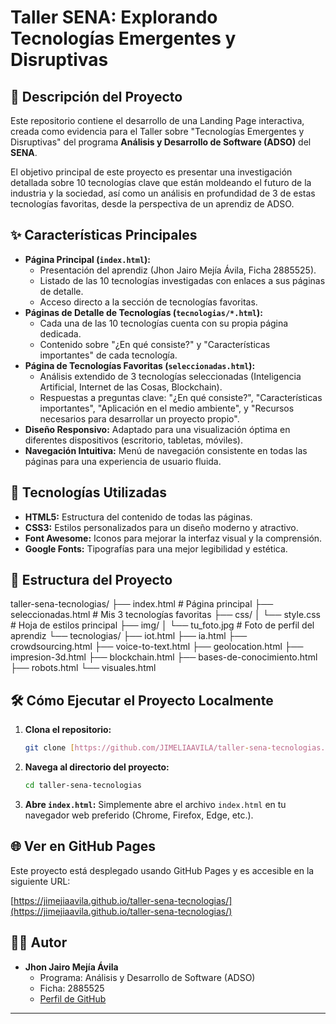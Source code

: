 # Taller SENA: Explorando Tecnologías Emergentes y Disruptivas


## 📄 Descripción del Proyecto

Este repositorio contiene el desarrollo de una Landing Page interactiva, creada como evidencia para el Taller sobre "Tecnologías Emergentes y Disruptivas" del programa **Análisis y Desarrollo de Software (ADSO)** del **SENA**.

El objetivo principal de este proyecto es presentar una investigación detallada sobre 10 tecnologías clave que están moldeando el futuro de la industria y la sociedad, así como un análisis en profundidad de 3 de estas tecnologías favoritas, desde la perspectiva de un aprendiz de ADSO.

## ✨ Características Principales

* **Página Principal (`index.html`):**
    * Presentación del aprendiz (Jhon Jairo Mejía Ávila, Ficha 2885525).
    * Listado de las 10 tecnologías investigadas con enlaces a sus páginas de detalle.
    * Acceso directo a la sección de tecnologías favoritas.
* **Páginas de Detalle de Tecnologías (`tecnologias/*.html`):**
    * Cada una de las 10 tecnologías cuenta con su propia página dedicada.
    * Contenido sobre "¿En qué consiste?" y "Características importantes" de cada tecnología.
* **Página de Tecnologías Favoritas (`seleccionadas.html`):**
    * Análisis extendido de 3 tecnologías seleccionadas (Inteligencia Artificial, Internet de las Cosas, Blockchain).
    * Respuestas a preguntas clave: "¿En qué consiste?", "Características importantes", "Aplicación en el medio ambiente", y "Recursos necesarios para desarrollar un proyecto propio".
* **Diseño Responsivo:** Adaptado para una visualización óptima en diferentes dispositivos (escritorio, tabletas, móviles).
* **Navegación Intuitiva:** Menú de navegación consistente en todas las páginas para una experiencia de usuario fluida.

## 🚀 Tecnologías Utilizadas

* **HTML5:** Estructura del contenido de todas las páginas.
* **CSS3:** Estilos personalizados para un diseño moderno y atractivo.
* **Font Awesome:** Iconos para mejorar la interfaz visual y la comprensión.
* **Google Fonts:** Tipografías para una mejor legibilidad y estética.

## 📁 Estructura del Proyecto

taller-sena-tecnologias/
├── index.html                  # Página principal
├── seleccionadas.html          # Mis 3 tecnologías favoritas
├── css/
│   └── style.css               # Hoja de estilos principal
├── img/
│   └── tu_foto.jpg             # Foto de perfil del aprendiz
└── tecnologias/
├── iot.html
├── ia.html
├── crowdsourcing.html
├── voice-to-text.html
├── geolocation.html
├── impresion-3d.html
├── blockchain.html
├── bases-de-conocimiento.html
├── robots.html
└── visuales.html


## 🛠️ Cómo Ejecutar el Proyecto Localmente

1.  **Clona el repositorio:**
    ```bash
    git clone [https://github.com/JIMELIAAVILA/taller-sena-tecnologias.git](https://github.com/JIMELIAAVILA/taller-sena-tecnologias.git)
    ```
2.  **Navega al directorio del proyecto:**
    ```bash
    cd taller-sena-tecnologias
    ```
3.  **Abre `index.html`:** Simplemente abre el archivo `index.html` en tu navegador web preferido (Chrome, Firefox, Edge, etc.).

## 🌐 Ver en GitHub Pages

Este proyecto está desplegado usando GitHub Pages y es accesible en la siguiente URL:

[https://jimejiaavila.github.io/taller-sena-tecnologias/](https://jimejiaavila.github.io/taller-sena-tecnologias/)

## 🧑‍💻 Autor

* **Jhon Jairo Mejía Ávila**
    * Programa: Análisis y Desarrollo de Software (ADSO)
    * Ficha: 2885525
    * [Perfil de GitHub](https://github.com/JIMELIAAVILA)

---